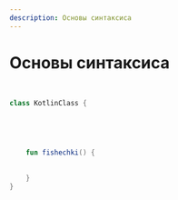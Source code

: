 ```yaml
---
description: Основы синтаксиса
---
```


# Основы синтаксиса

```kotlin


class KotlinClass {
    

    

    
    fun fishechki() {
        
        
    }
}
```


